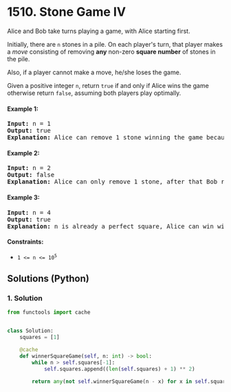 # 1510. Stone Game IV
Alice and Bob take turns playing a game, with Alice starting first.

Initially, there are `n` stones in a pile. On each player's turn, that player makes a *move* consisting of removing **any** non-zero **square number** of stones in the pile.

Also, if a player cannot make a move, he/she loses the game.

Given a positive integer `n`, return `true` if and only if Alice wins the game otherwise return `false`, assuming both players play optimally.

#### Example 1:
<pre>
<strong>Input:</strong> n = 1
<strong>Output:</strong> true
<strong>Explanation:</strong> Alice can remove 1 stone winning the game because Bob doesn't have any moves.
</pre>

#### Example 2:
<pre>
<strong>Input:</strong> n = 2
<strong>Output:</strong> false
<strong>Explanation:</strong> Alice can only remove 1 stone, after that Bob removes the last one winning the game (2 -> 1 -> 0).
</pre>

#### Example 3:
<pre>
<strong>Input:</strong> n = 4
<strong>Output:</strong> true
<strong>Explanation:</strong> n is already a perfect square, Alice can win with one move, removing 4 stones (4 -> 0).
</pre>

#### Constraints:
* <code>1 <= n <= 10<sup>5</sup></code>

## Solutions (Python)

### 1. Solution
```Python
from functools import cache


class Solution:
    squares = [1]

    @cache
    def winnerSquareGame(self, n: int) -> bool:
        while n > self.squares[-1]:
            self.squares.append((len(self.squares) + 1) ** 2)

        return any(not self.winnerSquareGame(n - x) for x in self.squares[::-1] if x <= n)
```
